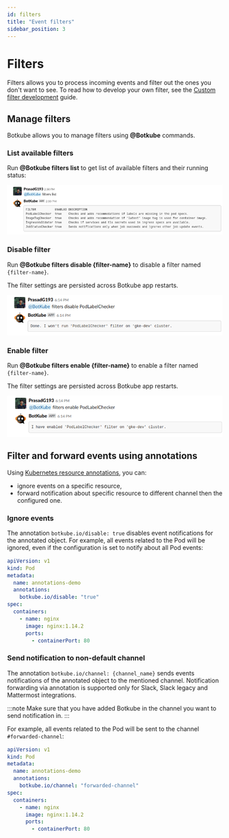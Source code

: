```yaml
---
id: filters
title: "Event filters"
sidebar_position: 3
---
```


# Filters

Filters allows you to process incoming events and filter out the ones you don't want to see.
To read how to develop your own filter, see the [Custom filter development](./development.md) guide.

## Manage filters

Botkube allows you to manage filters using **@Botkube** commands.

### List available filters

Run **@Botkube filters list** to get list of available filters and their running status:

![List available filters](assets/filters_list.png)

### Disable filter

Run **@Botkube filters disable {filter-name}** to disable a filter named `{filter-name}`.

The filter settings are persisted across Botkube app restarts.

![Disable filter](assets/filters_disable.png)

### Enable filter

Run **@Botkube filters enable {filter-name}** to enable a filter named `{filter-name}`.

The filter settings are persisted across Botkube app restarts.

![Enable filter](assets/filters_enable.png)

## Filter and forward events using annotations

Using [Kubernetes resource annotations](https://kubernetes.io/docs/concepts/overview/working-with-objects/annotations/), you can:

- ignore events on a specific resource,
- forward notification about specific resource to different channel then the configured one.

### Ignore events

The annotation `botkube.io/disable: true` disables event notifications for the annotated object.
For example, all events related to the Pod will be ignored, even if the configuration is set to notify about all Pod events:

```yaml
apiVersion: v1
kind: Pod
metadata:
  name: annotations-demo
  annotations:
    botkube.io/disable: "true"
spec:
  containers:
    - name: nginx
      image: nginx:1.14.2
      ports:
        - containerPort: 80
```

### Send notification to non-default channel

The annotation `botkube.io/channel: {channel_name}` sends events notifications of the annotated object to the mentioned channel.
Notification forwarding via annotation is supported only for Slack, Slack legacy and Mattermost integrations.

:::note
Make sure that you have added Botkube in the channel you want to send notification in.
:::

For example, all events related to the Pod will be sent to the channel `#forwarded-channel`:

```yaml
apiVersion: v1
kind: Pod
metadata:
  name: annotations-demo
  annotations:
    botkube.io/channel: "forwarded-channel"
spec:
  containers:
    - name: nginx
      image: nginx:1.14.2
      ports:
        - containerPort: 80
```
